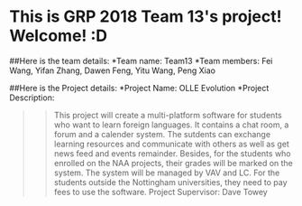 # This is GRP 2018 Team 13's project! Welcome! :D

##Here is the team details:
*Team name: Team13
*Team members: Fei Wang, Yifan Zhang, Dawen Feng, Yitu Wang, Peng Xiao

##Here is the Project details:
*Project Name: OLLE Evolution
*Project Description: 
>>  This project will create a multi-platform software for students who want to learn foreign languages. It contains a chat room, a forum and a calender system. The sutdents can exchange learning resources and communicate with others as well as get news feed and events remainder. Besides, for the students who enrolled on the NAA projects, their grades will be marked on the system. The system will be managed by VAV and LC. For the students outside the Nottingham universities, they need to pay fees to use the software.
Project Supervisor: Dave Towey
